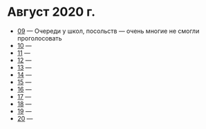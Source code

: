 # Август 2020 г.

- [09](./08/09.md) — Очереди у школ, посольств — очень многие не смогли проголосовать
- [10](./08/10.md) — 
- [11](./08/11.md) —  
- [12](./08/12.md) — 
- [13](./08/13.md) — 
- [14](./08/14.md) — 
- [15](./08/15.md) — 
- [16](./08/16.md) — 
- [17](./08/17.md) — 
- [18](./08/18.md) — 
- [19](./08/19.md) — 
- [20](./08/20.md) — 
